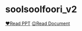 # soolsoolfoori_v2

[❤Read PPT](https://drive.google.com/file/d/1nfsOkqStX3xn7dfgl-rS1-hECpOgMbAS/view?usp=drive_link, "PPT")
[😉Read Document](https://drive.google.com/file/d/1tOO48vJvFcqjvl9bMt0aQ0w-a9CBAkeh/view?usp=drive_link, "Document")
